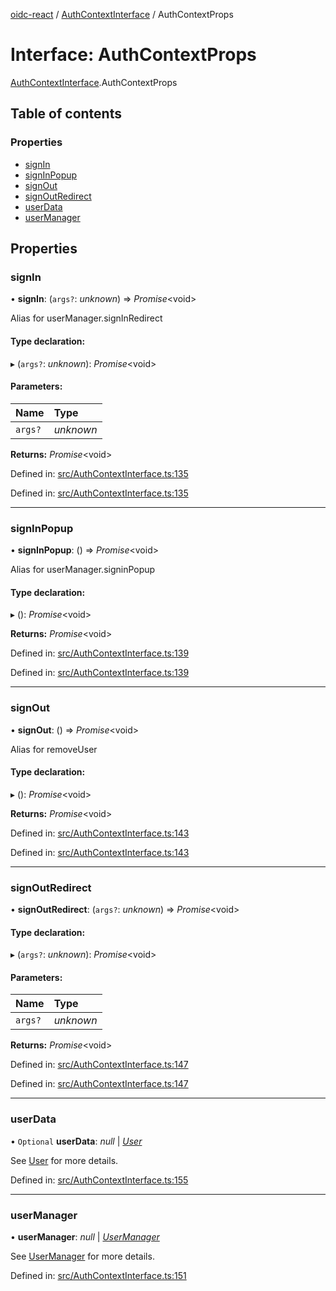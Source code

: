 [oidc-react](../README.md) / [AuthContextInterface](../modules/authcontextinterface.md) / AuthContextProps

# Interface: AuthContextProps

[AuthContextInterface](../modules/authcontextinterface.md).AuthContextProps

## Table of contents

### Properties

- [signIn](authcontextinterface.authcontextprops.md#signin)
- [signInPopup](authcontextinterface.authcontextprops.md#signinpopup)
- [signOut](authcontextinterface.authcontextprops.md#signout)
- [signOutRedirect](authcontextinterface.authcontextprops.md#signoutredirect)
- [userData](authcontextinterface.authcontextprops.md#userdata)
- [userManager](authcontextinterface.authcontextprops.md#usermanager)

## Properties

### signIn

• **signIn**: (`args?`: *unknown*) => *Promise*<void\>

Alias for userManager.signInRedirect

#### Type declaration:

▸ (`args?`: *unknown*): *Promise*<void\>

#### Parameters:

Name | Type |
:------ | :------ |
`args?` | *unknown* |

**Returns:** *Promise*<void\>

Defined in: [src/AuthContextInterface.ts:135](https://github.com/bjerkio/oidc-react/blob/2957e85/src/AuthContextInterface.ts#L135)

Defined in: [src/AuthContextInterface.ts:135](https://github.com/bjerkio/oidc-react/blob/2957e85/src/AuthContextInterface.ts#L135)

___

### signInPopup

• **signInPopup**: () => *Promise*<void\>

Alias for userManager.signinPopup

#### Type declaration:

▸ (): *Promise*<void\>

**Returns:** *Promise*<void\>

Defined in: [src/AuthContextInterface.ts:139](https://github.com/bjerkio/oidc-react/blob/2957e85/src/AuthContextInterface.ts#L139)

Defined in: [src/AuthContextInterface.ts:139](https://github.com/bjerkio/oidc-react/blob/2957e85/src/AuthContextInterface.ts#L139)

___

### signOut

• **signOut**: () => *Promise*<void\>

Alias for removeUser

#### Type declaration:

▸ (): *Promise*<void\>

**Returns:** *Promise*<void\>

Defined in: [src/AuthContextInterface.ts:143](https://github.com/bjerkio/oidc-react/blob/2957e85/src/AuthContextInterface.ts#L143)

Defined in: [src/AuthContextInterface.ts:143](https://github.com/bjerkio/oidc-react/blob/2957e85/src/AuthContextInterface.ts#L143)

___

### signOutRedirect

• **signOutRedirect**: (`args?`: *unknown*) => *Promise*<void\>

#### Type declaration:

▸ (`args?`: *unknown*): *Promise*<void\>

#### Parameters:

Name | Type |
:------ | :------ |
`args?` | *unknown* |

**Returns:** *Promise*<void\>

Defined in: [src/AuthContextInterface.ts:147](https://github.com/bjerkio/oidc-react/blob/2957e85/src/AuthContextInterface.ts#L147)

Defined in: [src/AuthContextInterface.ts:147](https://github.com/bjerkio/oidc-react/blob/2957e85/src/AuthContextInterface.ts#L147)

___

### userData

• `Optional` **userData**: *null* \| [*User*](../classes/index.user.md)

See [User](https://github.com/IdentityModel/oidc-client-js/wiki#user) for more details.

Defined in: [src/AuthContextInterface.ts:155](https://github.com/bjerkio/oidc-react/blob/2957e85/src/AuthContextInterface.ts#L155)

___

### userManager

• **userManager**: *null* \| [*UserManager*](../classes/index.usermanager.md)

See [UserManager](https://github.com/IdentityModel/oidc-client-js/wiki#usermanager) for more details.

Defined in: [src/AuthContextInterface.ts:151](https://github.com/bjerkio/oidc-react/blob/2957e85/src/AuthContextInterface.ts#L151)
